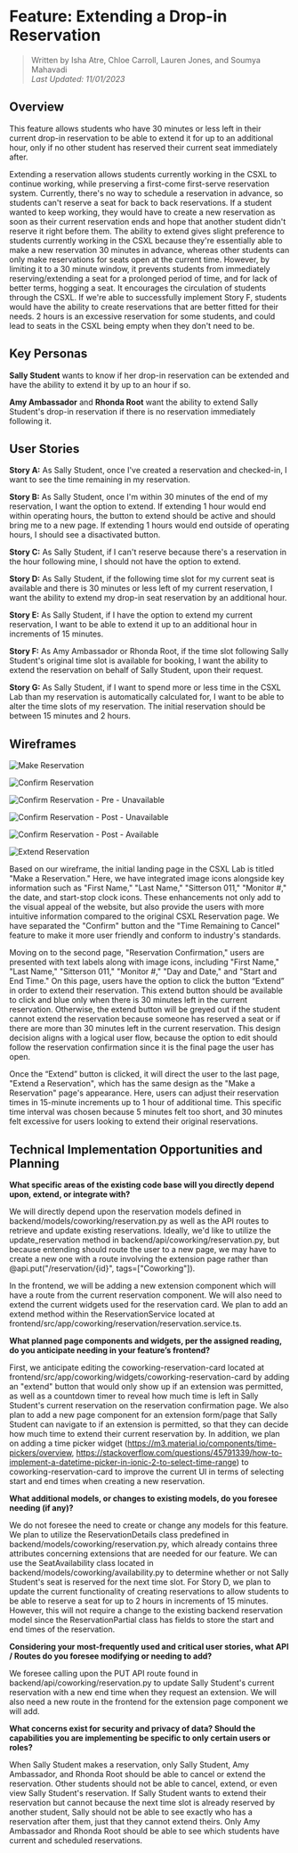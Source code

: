 # Feature: Extending a Drop-in Reservation

> Written by Isha Atre, Chloe Carroll, Lauren Jones, and Soumya Mahavadi<br>_Last Updated: 11/01/2023_

## Overview

This feature allows students who have 30 minutes or less left in their current drop-in reservation to be able to extend it for up to an additional hour, only if no other student has reserved their current seat immediately after.

Extending a reservation allows students currently working in the CSXL to continue working, while preserving a first-come first-serve reservation system. Currently, there's no way to schedule a reservation in advance, so students can't reserve a seat for back to back reservations. If a student wanted to keep working, they would have to create a new reservation as soon as their current reservation ends and hope that another student didn't reserve it right before them. The ability to extend gives slight preference to students currently working in the CSXL because they're essentially able to make a new reservation 30 minutes in advance, whereas other students can only make reservations for seats open at the current time. However, by limiting it to a 30 minute window, it prevents students from immediately reserving/extending a seat for a prolonged period of time, and for lack of better terms, hogging a seat. It encourages the circulation of students through the CSXL. If we're able to successfully implement Story F, students would have the ability to create reservations that are better fitted for their needs. 2 hours is an excessive reservation for some students, and could lead to seats in the CSXL being empty when they don't need to be.

## Key Personas

**Sally Student** wants to know if her drop-in reservation can be extended and have the ability to extend it by up to an hour if so.

**Amy Ambassador** and **Rhonda Root** want the ability to extend Sally Student's drop-in reservation if there is no reservation immediately following it.

## User Stories

**Story A:**
As Sally Student, once I've created a reservation and checked-in, I want to see the time remaining in my reservation.

**Story B:**
As Sally Student, once I'm within 30 minutes of the end of my reservation, I want the option to extend. If extending 1 hour would end within operating hours, the button to extend should be active and should bring me to a new page. If extending 1 hours would end outside of operating hours, I should see a disactivated button.

**Story C:**
As Sally Student, if I can't reserve because there's a reservation in the hour following mine, I should not have the option to extend.

**Story D:**
As Sally Student, if the following time slot for my current seat is available and there is 30 minutes or less left of my current reservation, I want the ability to extend my drop-in seat reservation by an additional hour.

**Story E:**
As Sally Student, if I have the option to extend my current reservation, I want to be able to extend it up to an additional hour in increments of 15 minutes.

**Story F:**
As Amy Ambassador or Rhonda Root, if the time slot following Sally Student's original time slot is available for booking, I want the ability to extend the reservation on behalf of Sally Student, upon their request.

**Story G:**
As Sally Student, if I want to spend more or less time in the CSXL Lab than my reservation is automatically calculated for, I want to be able to alter the time slots of my reservation. The initial reservation should be between 15 minutes and 2 hours.

## Wireframes

![Make Reservation](images/wireframe/make_res.png)

![Confirm Reservation](images/wireframe/confirm_res_inital.png)

![Confirm Reservation - Pre - Unavailable](images/wireframe/confirm_res_pre_UA.png)

![Confirm Reservation - Post - Unavailable](images/wireframe/confirm_res_post_UA.png)

![Confirm Reservation - Post - Available](images/wireframe/confirm_res_post_A.png)

![Extend Reservation](images/wireframe/extend_res.png)

Based on our wireframe, the initial landing page in the CSXL Lab is titled "Make a Reservation." Here, we have integrated image icons alongside key information such as "First Name," "Last Name," "Sitterson 011," "Monitor #," the date, and start-stop clock icons. These enhancements not only add to the visual appeal of the website, but also provide the users with more intuitive information compared to the original CSXL Reservation page. We have separated the "Confirm" button and the "Time Remaining to Cancel" feature to make it more user friendly and conform to industry's standards.

Moving on to the second page, "Reservation Confirmation," users are presented with text labels along with image icons, including "First Name," "Last Name," "Sitterson 011," "Monitor #," "Day and Date," and "Start and End Time." On this page, users have the option to click the button “Extend” in order to extend their reservation. This extend button should be available to click and blue only when there is 30 minutes left in the current reservation. Otherwise, the extend button will be greyed out if the student cannot extend the reservation because someone has reserved a seat or if there are more than 30 minutes left in the current reservation. This design decision aligns with a logical user flow, because the option to edit should follow the reservation confirmation since it is the final page the user has open.

Once the “Extend” button is clicked, it will direct the user to the last page, "Extend a Reservation", which has the same design as the "Make a Reservation" page's appearance. Here, users can adjust their reservation times in 15-minute increments up to 1 hour of additional time. This specific time interval was chosen because 5 minutes felt too short, and 30 minutes felt excessive for users looking to extend their original reservations.

## Technical Implementation Opportunities and Planning

**What specific areas of the existing code base will you directly depend upon, extend, or integrate with?**

We will directly depend upon the reservation models defined in backend/models/coworking/reservation.py as well as the API routes to retrieve and update existing reservations. Ideally, we'd like to utilize the update_reservation method in backend/api/coworking/reservation.py, but because entending should route the user to a new page, we may have to create a new one with a route involving the extension page rather than @api.put("/reservation/{id}", tags=["Coworking"]).

In the frontend, we will be adding a new extension component which will have a route from the current reservation component. We will also need to extend the current widgets used for the reservation card. We plan to add an extend method within the ReservationService located at frontend/src/app/coworking/reservation/reservation.service.ts.

**What planned page components and widgets, per the assigned reading, do you anticipate needing in your feature’s frontend?**

First, we anticipate editing the coworking-reservation-card located at frontend/src/app/coworking/widgets/coworking-reservation-card by adding an "extend" button that would only show up if an extension was permitted, as well as a countdown timer to reveal how much time is left in Sally Student's current reservation on the reservation confirmation page. We also plan to add a new page component for an extension form/page that Sally Student can navigate to if an extension is permitted, so that they can decide how much time to extend their current reservation by. In addition, we plan on adding a time picker widget (<https://m3.material.io/components/time-pickers/overview>, <https://stackoverflow.com/questions/45791339/how-to-implement-a-datetime-picker-in-ionic-2-to-select-time-range>) to coworking-reservation-card to improve the current UI in terms of selecting start and end times when creating a new reservation.

**What additional models, or changes to existing models, do you foresee needing (if any)?**

We do not foresee the need to create or change any models for this feature. We plan to utilize the ReservationDetails class predefined in backend/models/coworking/reservation.py, which already contains three attributes concerning extensions that are needed for our feature. We can use the SeatAvailability class located in backend/models/coworking/availability.py to determine whether or not Sally Student's seat is reserved for the next time slot. For Story D, we plan to update the current functionality of creating reservations to allow students to be able to reserve a seat for up to 2 hours in increments of 15 minutes. However, this will not require a change to the existing backend reservation model since the ReservationPartial class has fields to store the start and end times of the reservation.

**Considering your most-frequently used and critical user stories, what API / Routes do you foresee modifying or needing to add?**

We foresee calling upon the PUT API route found in backend/api/coworking/reservation.py to update Sally Student's current reservation with a new end time when they request an extension. We will also need a new route in the frontend for the extension page component we will add.

**What concerns exist for security and privacy of data? Should the capabilities you are implementing be specific to only certain users or roles?**

When Sally Student makes a reservation, only Sally Student, Amy Ambassador, and Rhonda Root should be able to cancel or extend the reservation. Other students should not be able to cancel, extend, or even view Sally Student's reservation. If Sally Student wants to extend their reservation but cannot because the next time slot is already reserved by another student, Sally should not be able to see exactly who has a reservation after them, just that they cannot extend theirs. Only Amy Ambassador and Rhonda Root should be able to see which students have current and scheduled reservations.
